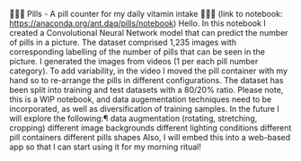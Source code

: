💊💊💊 Pills - A pill counter for my daily vitamin intake 💊💊💊
(link to notebook: https://anaconda.org/ant.daq/pills/notebook)
Hello. In this notebook I created a Convolutional Neural Network model that can predict the number of pills in a picture. The dataset comprised 1,235 images with corresponding labelling of the number of pills that can be seen in the picture. I generated the images from videos (1 per each pill number category). To add variability, in the video I moved the pill container with my hand so to re-arrange the pills in different configurations. The dataset has been split into training and test datasets with a 80/20% ratio. Please note, this is a WIP notebook, and data augementation techniques need to be incorporated, as well as diversification of training samples. In the future I will explore the following:¶
data augmentation (rotating, stretching, cropping)
different image backgrounds
different lighting conditions
different pill containers
different pills shapes
Also, I will embed this into a web-based app so that I can start using it for my morning ritual!

